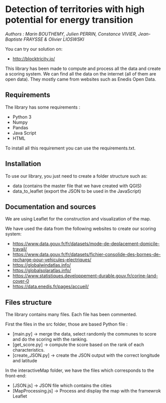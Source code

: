 # Detection of territories with high potential for energy transition
*Authors : Marin BOUTHEMY, Julien PERRIN, Constance VIVIER, Jean-Baptiste FRAYSSE & Olivier LIOSWSKI*

You can try our solution on: 
- http://blocktricity.io/

This library  has been made to compute and process all the data and create a scoring system. We can find all the data on the internet (all of them are open data).
They mostly came from websites such as Enedis Open Data.

## Requirements
The library has some requirements :
 - Python 3
 - Numpy
 - Pandas
 - Java Script
 - HTML

To install all this requirement you can use the requirements.txt.

## Installation
To use our library, you just need to create a folder structure such as:

- data (contains the master file that we have created with QGIS)
- data_to_leaflet (export the JSON to be used in the JavaScript)


## Documentation and sources

We are using Leaflet for the construction and visualization of the map.

We have used the data from the following websites to create our scoring system:

- https://www.data.gouv.fr/fr/datasets/mode-de-deplacement-domicile-travail/
- https://www.data.gouv.fr/fr/datasets/fichier-consolide-des-bornes-de-recharge-pour-vehicules-electriques/
- https://globalwindatlas.info/
- https://globalsolaratlas.info/ 
- https://www.statistiques.developpement-durable.gouv.fr/corine-land-cover-0 
- https://data.enedis.fr/pages/accueil/

## Files structure
The library contains many files. Each file has been commented.

First the files in the src folder, those are based Python file :
 - [main.py] -> merge the data, select randomly the communes to score and do the scoring with the ranking.
 - [get_score.py] -> compute the score based on the rank of each characteristics.
 - [create_JSON.py] -> create the JSON output with the correct longitude and latitude

In the interactiveMap folder, we have the files which corresponds to the front-end:
- [JSON.js] -> JSON file which contains the cities
- [MapProcessing.js] -> Process and display the map with the framewrok Leaflet

